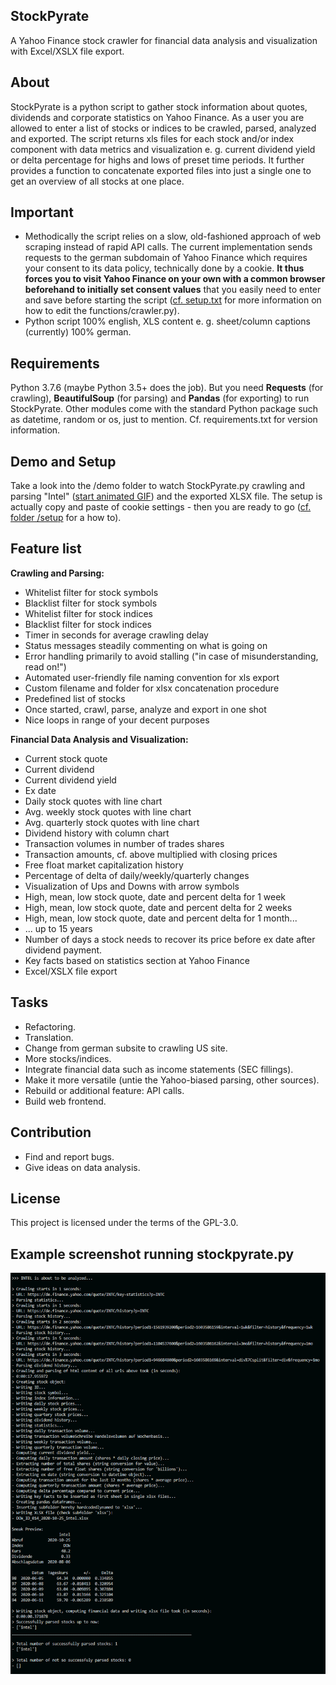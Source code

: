 ## StockPyrate
A Yahoo Finance stock crawler for financial data analysis and visualization with Excel/XSLX file export.

## About
StockPyrate is a python script to gather stock information about quotes, dividends and corporate statistics on Yahoo Finance. As a user you are allowed to enter a list of stocks or indices to be crawled, parsed, analyzed and exported. The script returns xls files for each stock and/or index component with data metrics and visualization e. g. current dividend yield or delta percentage for highs and lows of preset time periods. It further provides a function to concatenate exported files into just a single one to get an overview of all stocks at one place.

## Important
- Methodically the script relies on a slow, old-fashioned approach of web scraping instead of rapid API calls. The current implementation sends requests to the german subdomain of Yahoo Finance which requires your consent to its data policy, technically done by a cookie. **It thus forces you to visit Yahoo Finance on your own with a common browser beforehand to initially set consent values** that you easily need to enter and save before starting the script ([cf. setup.txt](setup/setup.md)  for more information on how to edit the functions/crawler.py).
- Python script 100% english, XLS content e. g. sheet/column captions (currently) 100% german.

## Requirements
Python 3.7.6 (maybe Python 3.5+ does the job). But you need **Requests** (for crawling), **BeautifulSoup** (for parsing) and **Pandas** (for exporting) to run StockPyrate. Other modules come with the standard Python package such as datetime, random or os, just to mention. Cf. requirements.txt for version information.

## Demo and Setup
Take a look into the /demo folder to watch StockPyrate.py crawling and parsing "Intel" ([start animated GIF](demo/demo-run-just-executing-from-commandline.gif)) and the exported XLSX file. The setup is actually copy and paste of cookie settings - then you are ready to go ([cf. folder /setup](setup/setup.md) for a how to).

## Feature list

**Crawling and Parsing:**
- Whitelist filter for stock symbols
- Blacklist filter for stock symbols
- Whitelist filter for stock indices
- Blacklist filter for stock indices
- Timer in seconds for average crawling delay
- Status messages steadily commenting on what is going on
- Error handling primarily to avoid stalling ("in case of misunderstanding, read on!")
- Automated user-friendly file naming convention for xls export
- Custom filename and folder for xlsx concatenation procedure
- Predefined list of stocks
- Once started, crawl, parse, analyze and export in one shot
- Nice loops in range of your decent purposes

**Financial Data Analysis and Visualization:**
- Current stock quote
- Current dividend
- Current dividend yield
- Ex date
- Daily stock quotes with line chart
- Avg. weekly stock quotes with line chart
- Avg. quarterly stock quotes with line chart
- Dividend history with column chart
- Transaction volumes in number of trades shares
- Transaction amounts, cf. above multiplied with closing prices
- Free float market capitalization history
- Percentage of delta of daily/weekly/quarterly changes
- Visualization of Ups and Downs with arrow symbols
- High, mean, low stock quote, date and percent delta for 1 week
- High, mean, low stock quote, date and percent delta for 2 weeks
- High, mean, low stock quote, date and percent delta for 1 month...
- ... up to 15 years
- Number of days a stock needs to recover its price before ex date after dividend payment.
- Key facts based on statistics section at Yahoo Finance
- Excel/XSLX file export

## Tasks
- Refactoring.
- Translation.
- Change from german subsite to crawling US site.
- More stocks/indices.
- Integrate financial data such as income statements (SEC fillings).
- Make it more versatile (untie the Yahoo-biased parsing, other sources).
- Rebuild or additional feature: API calls.
- Build web frontend.

## Contribution
- Find and report bugs.
- Give ideas on data analysis.

## License

This project is licensed under the terms of the GPL-3.0.

## Example screenshot running stockpyrate.py

![StockPyrate.py](https://github.com/MarcelFrank/StockPyrate/blob/main/demo/status-message-sample.png)
